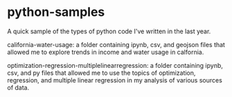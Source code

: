 # python-samples
A quick sample of the types of python code I've written in the last year.

california-water-usage: a folder containing ipynb, csv, and geojson files that allowed me to explore trends in income and water usage in calfornia.

optimization-regression-multiplelinearregression: a folder containing ipynb, csv, and py files that allowed me to use the topics of optimization, regression, and multiple linear regression in my analysis of various sources of data.
